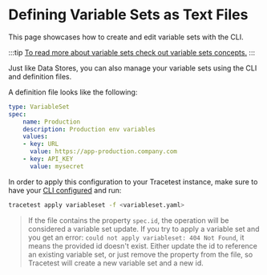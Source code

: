 # Defining Variable Sets as Text Files

This page showcases how to create and edit variable sets with the CLI.

:::tip
[To read more about variable sets check out variable sets concepts.](../concepts/variable-sets.md)
:::

Just like Data Stores, you can also manage your variable sets using the CLI and definition files.

A definition  file looks like the following:

```yaml
type: VariableSet
spec:
    name: Production
    description: Production env variables
    values:
    - key: URL
      value: https://app-production.company.com
    - key: API_KEY
      value: mysecret
```

In order to apply this configuration to your Tracetest instance, make sure to have your [CLI configured](./configuring-your-cli.md) and run:

```sh
tracetest apply variableset -f <variableset.yaml>
```

> If the file contains the property `spec.id`, the operation will be considered a variable set update. If you try to apply a variable set and you get an error: `could not apply variableset: 404 Not Found`, it means the provided id doesn't exist. Either update the id to reference an existing variable set, or just remove the property from the file, so Tracetest will create a new variable set and a new id.
